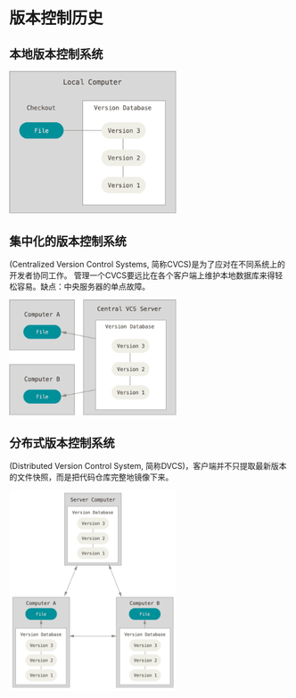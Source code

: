 # 版本控制历史

## 本地版本控制系统

<img width="300px" src="image/git/local.png">

## 集中化的版本控制系统
(Centralized Version Control Systems, 简称CVCS)是为了应对在不同系统上的开发者协同工作。
管理一个CVCS要远比在各个客户端上维护本地数据库来得轻松容易。缺点：中央服务器的单点故障。

<img width="300px" src="image/git/centralized.png">

## 分布式版本控制系统
(Distributed Version Control System, 简称DVCS)，客户端并不只提取最新版本的文件快照，而是把代码仓库完整地镜像下来。

<img width="300px" src="image/git/distributed.png">

